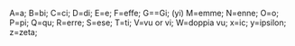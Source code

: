 
A=a;
B=bi;
C=ci;
D=di;
E=e;
F=effe;
G==Gi; (yi)
M=emme;
N=enne;
O=o;
P=pi;
Q=qu;
R=erre;
S=ese;
T=ti;
V=vu or vi;
W=doppia vu;
x=ic; 
y=ipsilon;
z=zeta;